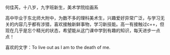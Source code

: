 何佳芮，十八岁，九字班新生，美术学院绘画系

高中毕业于东北师大附中，为数不多的理科美术生，兴趣爱好异常广泛，与学习无关的内容几乎都有涉猎，喜欢接触新鲜事物，学习新技能。高一有接触过c++，但现在几乎是忘个精光的状态，希望能从这门课中学到有趣的知识，每天进步一点点！

喜欢的文字：To live out as I am to the death of me.

